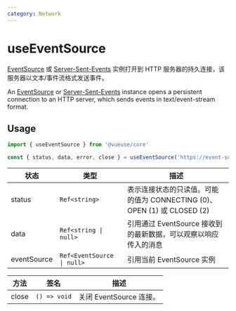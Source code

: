 ```yaml
---
category: Network
---
```


# useEventSource

[EventSource](https://developer.mozilla.org/en-US/docs/Web/API/EventSource) 或 [Server-Sent-Events](https://developer.mozilla.org/en-US/docs/Web/API/Server-sent_events) 实例打开到 HTTP 服务器的持久连接，该服务器以文本/事件流格式发送事件。

An [EventSource](https://developer.mozilla.org/en-US/docs/Web/API/EventSource) or [Server-Sent-Events](https://developer.mozilla.org/en-US/docs/Web/API/Server-sent_events) instance opens a persistent connection to an HTTP server, which sends events in text/event-stream format.

## Usage

```js
import { useEventSource } from '@vueuse/core'

const { status, data, error, close } = useEventSource('https://event-source-url')
```

| 状态 | 类型          | 描述                                                                                             |
| ----- | ------------- | ------------------------------------------------------------------------------------------------------- |
| status | `Ref<string>` | 表示连接状态的只读值。可能的值为 CONNECTING (0)、OPEN (1) 或 CLOSED (2)|
| data   | `Ref<string \| null>` | 引用通过 EventSource 接收到的最新数据，可以观察以响应传入的消息 |
| eventSource | `Ref<EventSource \| null>` | 引用当前 EventSource 实例 |

| 方法 | 签名                                  | 描述                            |
| ------ | ------------------------------------------ | ---------------------------------------|
| close  | `() => void` | 关闭 EventSource 连接。  |
